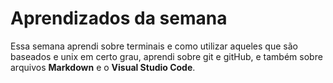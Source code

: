# Aprendizados da semana

Essa semana aprendi sobre terminais e como utilizar aqueles que são baseados e unix em certo grau, aprendi sobre git e gitHub, e também sobre arquivos **Markdown** e o **Visual Studio Code**.